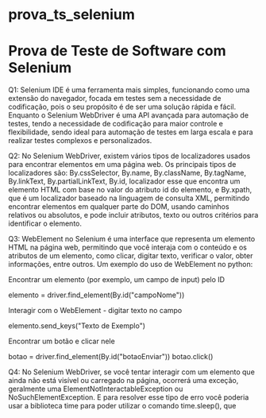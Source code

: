 # prova_ts_selenium
# Prova de Teste de Software com Selenium

Q1:
Selenium IDE é uma ferramenta mais simples, funcionando como uma extensão do navegador, focada em testes sem a necessidade de codificação, pois o seu propósito é de ser uma solução rápida e fácil. Enquanto o Selenium WebDriver é uma API avançada para automação de testes, tendo a necessidade de codificação para maior controle e flexibilidade, sendo ideal para automação de testes em larga escala e para realizar testes complexos e personalizados.

Q2:
No Selenium WebDriver, existem vários tipos de localizadores usados para encontrar elementos em uma página web. Os principais tipos de localizadores são: By.cssSelector, By.name, By.className, By.tagName, By.linkText, By.partialLinkText, By.id, localizador esse que encontra um elemento HTML com base no valor do atributo id do elemento, e By.xpath, que é um localizador baseado na linguagem de consulta XML, permitindo encontrar elementos em qualquer parte do DOM, usando caminhos relativos ou absolutos, e pode incluir atributos, texto ou outros critérios para identificar o elemento.

Q3:
WebElement no Selenium é uma interface que representa um elemento HTML na página web, permitindo que você interaja com o conteúdo e os atributos de um elemento, como clicar, digitar texto, verificar o valor, obter informações, entre outros. Um exemplo do uso de WebElement no python:

Encontrar um elemento (por exemplo, um campo de input) pelo ID 

elemento = driver.find_element(By.id("campoNome")) 

Interagir com o WebElement - digitar texto no campo

elemento.send_keys("Texto de Exemplo") 

Encontrar um botão e clicar nele 

botao = driver.find_element(By.id("botaoEnviar")) botao.click()

Q4:
No Selenium WebDriver, se você tentar interagir com um elemento que ainda não está visível ou carregado na página, ocorrerá uma exceção, geralmente uma ElementNotInteractableException ou NoSuchElementException. E para resolver esse tipo de erro você poderia usar a biblioteca time para poder utilizar o comando time.sleep(), que 
